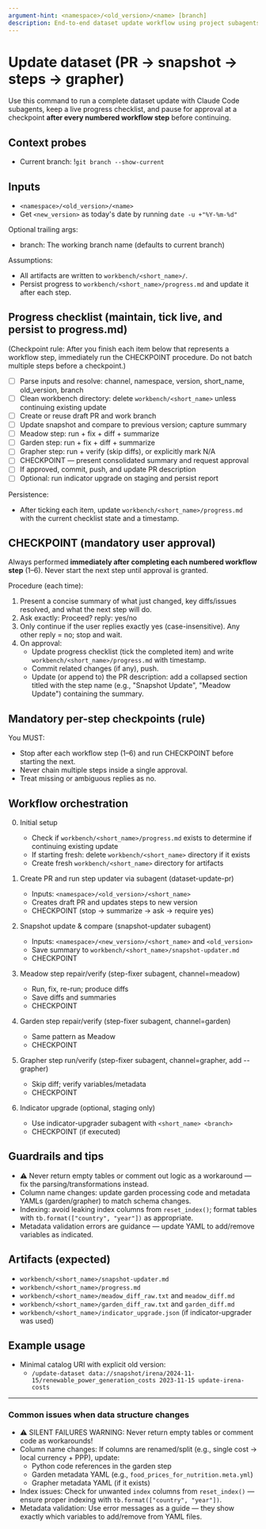 ```yaml
---
argument-hint: <namespace>/<old_version>/<name> [branch]
description: End-to-end dataset update workflow using project subagents with progress tracking and a mandatory checkpoint after every step. New version is set to today's date automatically.
---
```


# Update dataset (PR → snapshot → steps → grapher)

Use this command to run a complete dataset update with Claude Code subagents, keep a live progress checklist, and pause for approval at a checkpoint **after every numbered workflow step** before continuing.

## Context probes

- Current branch: !`git branch --show-current`

## Inputs

- `<namespace>/<old_version>/<name>`
- Get `<new_version>` as today's date by running `date -u +"%Y-%m-%d"`



Optional trailing args:
- branch: The working branch name (defaults to current branch)

Assumptions:
- All artifacts are written to `workbench/<short_name>/`.
- Persist progress to `workbench/<short_name>/progress.md` and update it after each step.

## Progress checklist (maintain, tick live, and persist to progress.md)

(Checkpoint rule: After you finish each item below that represents a workflow step, immediately run the CHECKPOINT procedure. Do not batch multiple steps before a checkpoint.)
- [ ] Parse inputs and resolve: channel, namespace, version, short_name, old_version, branch
- [ ] Clean workbench directory: delete `workbench/<short_name>` unless continuing existing update
- [ ] Create or reuse draft PR and work branch
- [ ] Update snapshot and compare to previous version; capture summary
- [ ] Meadow step: run + fix + diff + summarize
- [ ] Garden step: run + fix + diff + summarize
- [ ] Grapher step: run + verify (skip diffs), or explicitly mark N/A
- [ ] CHECKPOINT — present consolidated summary and request approval
- [ ] If approved, commit, push, and update PR description
- [ ] Optional: run indicator upgrade on staging and persist report

Persistence:
- After ticking each item, update `workbench/<short_name>/progress.md` with the current checklist state and a timestamp.

## CHECKPOINT (mandatory user approval)

Always performed **immediately after completing each numbered workflow step** (1–6). Never start the next step until approval is granted.

Procedure (each time):
1. Present a concise summary of what just changed, key diffs/issues resolved, and what the next step will do.
2. Ask exactly: Proceed? reply: yes/no
3. Only continue if the user replies exactly yes (case-insensitive). Any other reply = no; stop and wait.
4. On approval:
   - Update progress checklist (tick the completed item) and write `workbench/<short_name>/progress.md` with timestamp.
   - Commit related changes (if any), push.
   - Update (or append to) the PR description: add a collapsed section titled with the step name (e.g., "Snapshot Update", "Meadow Update") containing the summary.

## Mandatory per-step checkpoints (rule)

You MUST:
- Stop after each workflow step (1–6) and run CHECKPOINT before starting the next.
- Never chain multiple steps inside a single approval.
- Treat missing or ambiguous replies as no.

## Workflow orchestration

0) Initial setup
   - Check if `workbench/<short_name>/progress.md` exists to determine if continuing existing update
   - If starting fresh: delete `workbench/<short_name>` directory if it exists
   - Create fresh `workbench/<short_name>` directory for artifacts

1) Create PR and run step updater via subagent (dataset-update-pr)
   - Inputs: `<namespace>/<old_version>/<short_name>`
   - Creates draft PR and updates steps to new version
   - CHECKPOINT (stop → summarize → ask → require yes)
2) Snapshot update & compare (snapshot-updater subagent)
   - Inputs: `<namespace>/<new_version>/<short_name>` and `<old_version>`
   - Save summary to `workbench/<short_name>/snapshot-updater.md`
   - CHECKPOINT
3) Meadow step repair/verify (step-fixer subagent, channel=meadow)
   - Run, fix, re-run; produce diffs
   - Save diffs and summaries
   - CHECKPOINT
4) Garden step repair/verify (step-fixer subagent, channel=garden)
   - Same pattern as Meadow
   - CHECKPOINT
5) Grapher step run/verify (step-fixer subagent, channel=grapher, add --grapher)
   - Skip diff; verify variables/metadata
   - CHECKPOINT
6) Indicator upgrade (optional, staging only)
   - Use indicator-upgrader subagent with `<short_name> <branch>`
   - CHECKPOINT (if executed)

## Guardrails and tips

- ⚠️ Never return empty tables or comment out logic as a workaround — fix the parsing/transformations instead.
- Column name changes: update garden processing code and metadata YAMLs (garden/grapher) to match schema changes.
- Indexing: avoid leaking index columns from `reset_index()`; format tables with `tb.format(["country", "year"])` as appropriate.
- Metadata validation errors are guidance — update YAML to add/remove variables as indicated.

## Artifacts (expected)

- `workbench/<short_name>/snapshot-updater.md`
- `workbench/<short_name>/progress.md`
- `workbench/<short_name>/meadow_diff_raw.txt` and `meadow_diff.md`
- `workbench/<short_name>/garden_diff_raw.txt` and `garden_diff.md`
- `workbench/<short_name>/indicator_upgrade.json` (if indicator-upgrader was used)

## Example usage

- Minimal catalog URI with explicit old version:
  - `/update-dataset data://snapshot/irena/2024-11-15/renewable_power_generation_costs 2023-11-15 update-irena-costs`

---

### Common issues when data structure changes

- ⚠️ SILENT FAILURES WARNING: Never return empty tables or comment code as workarounds!
- Column name changes: If columns are renamed/split (e.g., single cost → local currency + PPP), update:
  - Python code references in the garden step
  - Garden metadata YAML (e.g., `food_prices_for_nutrition.meta.yml`)
  - Grapher metadata YAML (if it exists)
- Index issues: Check for unwanted `index` columns from `reset_index()` — ensure proper indexing with `tb.format(["country", "year"])`.
- Metadata validation: Use error messages as a guide — they show exactly which variables to add/remove from YAML files.
